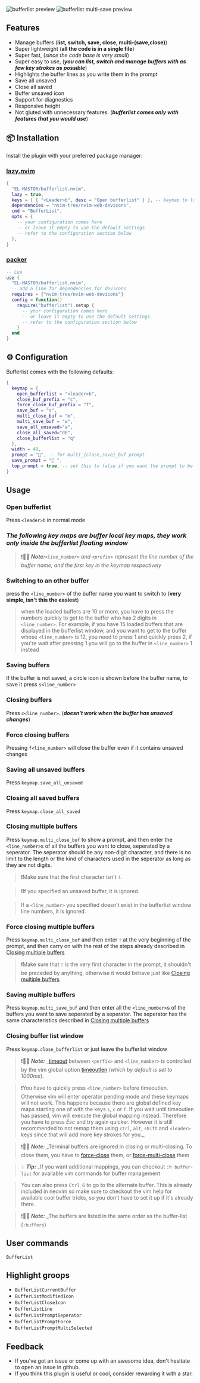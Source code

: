 ![bufferlist preview](https://i.imgur.com/pgVqpfN.jpeg)
![bufferlist multi-save preview](https://i.imgur.com/5ujoFpe.jpeg)
## Features
 - Manage buffers (**list, switch, save, close, multi-(save,close)**)
 - Super lightweight (**all the code is in a single file**)
 - Super fast, (*since the code base is very small*) 
 - Super easy to use, (**_you can list, switch and manage buffers with as few key strokes as possible_**)
 - Highlights the buffer lines as you write them in the prompt
 - Save all unsaved
 - Close all saved
 - Buffer unsaved icon
 - Support for diagnostics
 - Responsive height
 - Not gluted with unnecessary features. (**_bufferlist comes only with features that you would use_**)

## 📦 Installation

Install the plugin with your preferred package manager:

### [lazy.nvim](https://github.com/folke/lazy.nvim)

```lua
{
  "EL-MASTOR/bufferlist.nvim",
  lazy = true,
  keys = { { "<Leader>b", desc = "Open bufferlist" } }, -- keymap to load the plugin, it should be the same as keymap.open_bufferlist
  dependencies = "nvim-tree/nvim-web-devicons",
  cmd = "BufferList",
  opts = {
    -- your configuration comes here
    -- or leave it empty to use the default settings
    -- refer to the configuration section below
  },
}
```
### [packer](https://github.com/wbthomason/packer.nvim)

```lua
-- Lua
use {
  "EL-MASTOR/bufferlist.nvim",
  -- add a line for dependencies for devicons
  requires = {"nvim-tree/nvim-web-devicons"}
  config = function()
    require("bufferlist").setup {
      -- your configuration comes here
      -- or leave it empty to use the default settings
      -- refer to the configuration section below
    }
  end
}
```


## ⚙️ Configuration

Bufferlist comes with the following defaults:

```lua
{
  keymap = {
    open_bufferlist = "<leader>b",
    close_buf_prefix = "c",
    force_close_buf_prefix = "f",
    save_buf = "s", 
    multi_close_buf = "m",
    multi_save_buf = "w",
    save_all_unsaved="a",
    close_all_saved="d0",
    close_bufferlist = "q" 
  },
  width = 40,
  prompt = "", -- for multi_{close,save}_buf prompt
  save_prompt = "󰆓 ",
  top_prompt = true, -- set this to false if you want the prompt to be at the bottom of the window instead of on top of it.
}
```
## Usage
### Open bufferlist
Press `<leader>b` in normal mode

### **_The following key maps are buffer local key maps, they work only inside the bufferlist floating window_**
>❗️📑📒 **_Note:_**_*`<line_number>` and `<prefix>` represent the line number of the buffer name, and the first key in the keymap respectively*_

### Switching to an other buffer
press the `<line_number>` of the buffer name you want to switch to (**very simple, isn't this the easiest**)
> when the loaded buffers are 10 or more, you have to press the numbers quickly to get to the buffer who has 2 digits in `<line_number>`.
> For example, if you have 15 loaded buffers that are displayed in the bufferlist window, and you want to get to the buffer whose `<line_number>` is 12, you need to press 1 and quickly press 2, if you're wait after pressing 1 you will go to the buffer in `<line_number>` 1 instead 

### Saving buffers
If the buffer is not saved, a circle icon is shown before the buffer name, to save it press `s<line_number>`
### Closing buffers
Press `c<line_number>`. (**_doesn't work when the buffer has unsaved changes_**)
### Force closing buffers
Pressing `f<line_number>` will close the buffer even if it contains unsaved changes
### Saving all unsaved buffers
Press `keymap.save_all_unsaved`
### Closing all saved buffers
Press `keymap.close_all_saved`
### Closing multiple buffers
Press `keymap.multi_close_buf` to show a prompt, and then enter the `<line_number>`s of all the buffers you want to close, seperated by a seperator. The seperator should be any non-digit character, and there is no limit to the length or the kind of characters used in the seperator as long as they are not digits.

>❗️Make sure that the first character isn't `!`.

>❗️If you specified an unsaved buffer, it is ignored.

>If a `<line_number>` you specified doesn't exist in the bufferlist window line numbers, it is ignored.

### Force closing multiple buffers
Press `keymap.multi_close_buf` and then enter `!` at the very beginning of the prompt, and then carry on with the rest of the steps already described in [Closing multiple buffers](#closing-multiple-buffers)
    
>❗️Make sure that `!` is the very first character in the prompt, it shouldn't be preceded by anything, otherwise it would behave just like [Closing multiple buffers](#closing-multiple-buffers)

### Saving multiple buffers
Press `keymap.multi_save_buf` and then enter all the `<line_number>`s of the buffers you want to save seperated by a seperator. The seperator has the same characteristics described in [Closing multiple buffers](#closing-multiple-buffers)

### Closing buffer list window
Press `keymap.close_bufferlist` or just leave the bufferlist window

>❗️📑📒 **_Note:_** _[timeout](https://neovim.io/doc/user/options.html#'timeout') between `<perfix>` and `<line_number>` is controlled by the vim global option [timeoutlen](https://neovim.io/doc/user/options.html#'timeoutlen') (*which by default is set to 1000ms*).

>❗️You have to quickly press `<line_number>` before timeoutlen. Otherwise vim will enter operator pending mode and these keymaps will not work.
>This happens because there are global defined key maps starting one of with the keys `s`, `c` or `f`. If you wait until timeoutlen has passed, vim will execute the global mapping instead. Therefore you have to press *Esc* and try again quicker.
>However it is still recommended to not remap them using `ctrl`, `alt`, `shift` and `<leader>` keys since that will add more key strokes for you._

>❗️📑📒 **_Note:_** _Terminal buffers are ignored in closing or multi-closing. To close them, you have to [force-close](#force-closing-buffers) them, or [force-multi-close](#force-closing-multiple-buffers) them

>💡 **_Tip:_** _If you want additional mappings, you can checkout `:h buffer-list` for available vim commands for buffer management

> You can also press `Ctrl_6` to go to the alternate buffer. This is already included in neovim so make sure to checkout the vim help for available cool buffer tricks, so you don't have to set it up if it's already there.

>❗️📑📒 **_Note:_** _The buffers are listed in the same order as the buffer-list (`:buffers`)

## User commands
`BufferList`

## Highlight groops

- `BufferListCurrentBuffer`
- `BufferListModifiedIcon`
- `BufferListCloseIcon`
- `BufferListLine`
- `BufferListPromptSeperator`
- `BufferListPromptForce`
- `BufferListPromptMultiSelected`

## Feedback

- If you've got an issue or come up with an awesome idea, don't hesitate to open an issue in github.
- If you think this plugin is useful or cool, consider rewarding it with a star.
